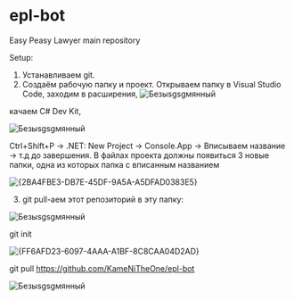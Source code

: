 # epl-bot
Easy Peasy Lawyer main repository

Setup:
1. Устанавливаем git.
2. Создаём рабочую папку и проект.
Открываем папку в Visual Studio Code, заходим в расширения,
![Безыsgsgмянный](https://github.com/user-attachments/assets/0e6867e5-2a1b-4183-9886-7b7cd20ecc0c)

качаем C# Dev Kit,

![Безыsgsgмянный](https://github.com/user-attachments/assets/c965a634-3b31-426c-815f-b69c7c3034ac)

Ctrl+Shift+P -> .NET: New Project -> Console.App -> Вписываем название -> т.д до завершения.
В файлах проекта должны появиться 3 новые папки, одна из которых папка с вписанным названием

![{2BA4FBE3-DB7E-45DF-9A5A-A5DFAD0383E5}](https://github.com/user-attachments/assets/6ecc399c-361b-446f-94c4-255da502a6ce)

3.  git pull-аем этот репозиторий в эту папку:

![Безыsgsgмянный](https://github.com/user-attachments/assets/22bcd6c8-aee7-4817-b9a3-939d0c6d293c)

git init

![{FF6AFD23-6097-4AAA-A1BF-8C8CAA04D2AD}](https://github.com/user-attachments/assets/fc404cf3-8149-4ac3-ac52-15c57cfeda74)

git pull https://github.com/KameNiTheOne/epl-bot

![Безыsgsgмянный](https://github.com/user-attachments/assets/fc60c85c-3e6e-40e7-bb38-fa41c1051f69)
